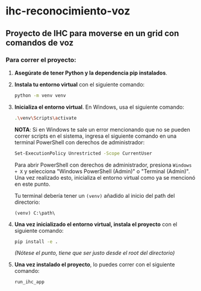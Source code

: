 # ihc-reconocimiento-voz

## Proyecto de IHC para moverse en un grid con comandos de voz

### Para correr el proyecto:

1. **Asegúrate de tener Python y la dependencia pip instalados**.

2. **Instala tu entorno virtual** con el siguiente comando:

   ```bash
   python -m venv venv
   ```

3. **Inicializa el entorno virtual**. En Windows, usa el siguiente comando:

   ```bash
   .\venv\Scripts\activate
   ```

   **NOTA**: Si en Windows te sale un error mencionando que no se pueden correr scripts en el sistema, ingresa el siguiente comando en una terminal PowerShell con derechos de administrador:

   ```bash
   Set-ExecutionPolicy Unrestricted -Scope CurrentUser
   ```

   Para abrir PowerShell con derechos de administrador, presiona `Windows + X` y selecciona "Windows PowerShell (Admin)" o "Terminal (Admin)". Una vez realizado esto, inicializa el entorno virtual como ya se mencionó en este punto.

   Tu terminal debería tener un `(venv)` añadido al inicio del path del directorio:

   ```plaintext
   (venv) C:\path\
   ```

4. **Una vez inicializado el entorno virtual, instala el proyecto** con el siguiente comando:

   ```bash
   pip install -e .
   ```

   _(Nótese el punto, tiene que ser justo desde el root del directorio)_

5. **Una vez instalado el proyecto**, lo puedes correr con el siguiente comando:
   ```bash
   run_ihc_app
   ```
